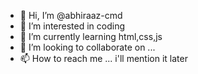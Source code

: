 - 👋 Hi, I’m @abhiraaz-cmd
- 👀 I’m interested in coding
- 🌱 I’m currently learning html,css,js
- 💞️ I’m looking to collaborate on ...
- 📫 How to reach me ... i'll mention it later

<!---
abhiraaz-cmd/abhiraaz-cmd is a ✨ special ✨ repository because its `README.md` (this file) appears on your GitHub profile.
You can click the Preview link to take a look at your changes.
--->
